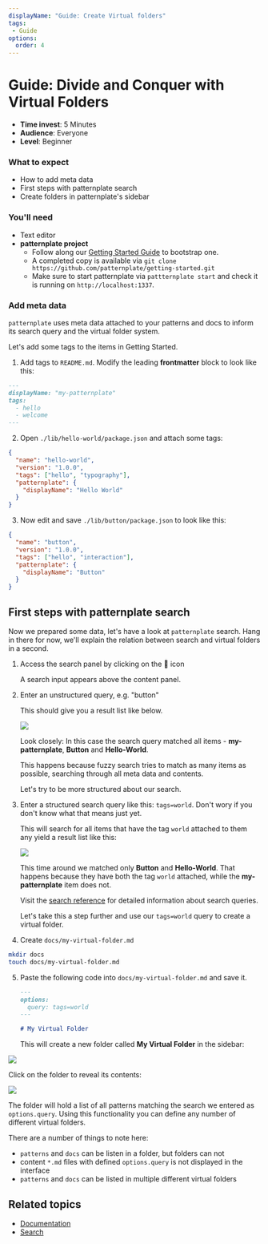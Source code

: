 ```yaml
---
displayName: "Guide: Create Virtual folders"
tags: 
 - Guide
options:
  order: 4
---
```


# Guide: Divide and Conquer with Virtual Folders

* **Time invest**: 5 Minutes
* **Audience**: Everyone
* **Level**: Beginner

### What to expect

* How to add meta data
* First steps with patternplate search
* Create folders in patternplate's sidebar

### You'll need

* Text editor
* **patternplate project**
  * Follow along our [Getting Started Guide](./doc/docs/guides/getting-started) to bootstrap one.
  * A completed copy is available via `git clone https://github.com/patternplate/getting-started.git`
  * Make sure to start patternplate via `pattternplate start` and check it is running on `http://localhost:1337`.

### Add meta data

`patternplate` uses meta data attached to your patterns and docs to 
 inform its search query and the virtual folder system.

Let's add some tags to the items in Getting Started.


1. Add tags to `README.md`. Modify the leading **frontmatter** block
   to look like this:

  ```md
  ---
  displayName: "my-patternplate"
  tags:
    - hello
    - welcome
  ---
  ```

2. Open `./lib/hello-world/package.json` and attach some tags:

  ```json
  {
    "name": "hello-world",
    "version": "1.0.0",
    "tags": ["hello", "typography"],
    "patternplate": {
      "displayName": "Hello World"
    }
  }
  ```

3. Now edit and save `./lib/button/package.json` to look like this:

  ```json
  {
    "name": "button",
    "version": "1.0.0",
    "tags": ["hello", "interaction"],
    "patternplate": {
      "displayName": "Button"
    }
  }
  ```

## First steps with patternplate search

Now we prepared some data, let's have a look at `patternplate` search.
Hang in there for now, we'll explain the relation between search and virtual folders
in a second.

1. Access the search panel by clicking on the :mag_right: icon

   A search input appears above the content panel.

2. Enter an unstructured query, e.g. "button"

   This should give you a result list like below. 

   ![](https://patternplate.github.io/media/images/screenshot-search-fuzzy.png)

   Look closely: In this case the search query matched all items - **my-patternplate**, **Button**
   and **Hello-World**. 
   
   This happens because fuzzy search tries to match as many items as possible, searching
   through all meta data and contents.

   Let's try to be more structured about our search.

3. Enter a structured search query like this: `tags=world`. 
   Don't wory if you don't know what that means just yet.
 
   This will search for all items that have the tag `world` attached to them any 
   yield a result list like this:
 
   ![](https://patternplate.github.io/media/images/screenshot-search-structured.png)

   This time around we matched only **Button** and **Hello-World**. That happens because they have both
   the tag `world` attached, while the **my-patternplate** item does not.

   Visit the [search reference](./reference/search) for detailed information about search queries.

   Let's take this a step further and use our `tags=world` query to create a virtual folder.

4. Create `docs/my-virtual-folder.md`

  ```bash
  mkdir docs
  touch docs/my-virtual-folder.md
  ```

5. Paste the following code into `docs/my-virtual-folder.md` and save it.
  
   ```md
   ---
   options:
     query: tags=world
   ---

   # My Virtual Folder
   ```

   This will create a new folder called **My Virtual Folder** in the sidebar:

  ![](https://patternplate.github.io/media/images/screenshot-virtual-folder.png)

  Click on the folder to reveal its contents:

  ![](https://patternplate.github.io/media/images/screenshot-virtual-folder-open.png)

  The folder will hold a list of all patterns matching the search we entered as `options.query`.
  Using this functionality you can define any number of different virtual folders.

  There are a number of things to note here:

  * `patterns` and `docs` can be listen in a folder, but folders can not
  * content `*.md` files with defined `options.query` is not displayed in the interface
  * `patterns` and `docs` can be listed in multiple different virtual folders

## Related topics

* [Documentation](./doc/docs/reference/documentation)
* [Search](./doc/docs/reference/search)
